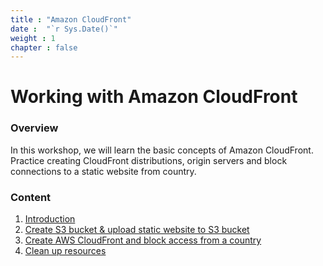 ```yaml
---
title : "Amazon CloudFront"
date :  "`r Sys.Date()`" 
weight : 1 
chapter : false
---
```


# Working with Amazon CloudFront

### Overview

In this workshop, we will learn the basic concepts of Amazon CloudFront. Practice creating CloudFront distributions, origin servers and block connections to a static website from country.

### Content

1. [Introduction](1-Introduce/)
2. [Create S3 bucket & upload static website to S3 bucket](2-S3bucket/)
3. [Create AWS CloudFront and block access from a country](3-CloudFront/)
4. [Clean up resources](4-Cleanup/)


